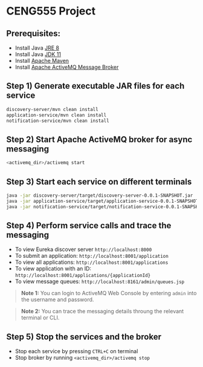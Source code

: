 # CENG555 Project

## Prerequisites:
* Install Java [JRE 8](https://www.oracle.com/technetwork/java/javase/downloads/jre8-downloads-2133155.html)
* Install Java [JDK 11](https://www.oracle.com/technetwork/java/javase/downloads/index.html)
* Install [Apache Maven](https://maven.apache.org/install.html)
* Install [Apache ActiveMQ Message Broker](https://activemq.apache.org/components/classic/)

## Step 1) Generate executable JAR files for each service
```bash
discovery-server/mvn clean install
application-service/mvn clean install
notification-service/mvn clean install
```

## Step 2) Start Apache ActiveMQ broker for async messaging
```bash
<activemq_dir>/activemq start
```

## Step 3) Start each service on different terminals

```bash
java -jar discovery-server/target/discovery-server-0.0.1-SNAPSHOT.jar
java -jar application-service/target/application-service-0.0.1-SNAPSHOT.jar
java -jar notification-service/target/notification-service-0.0.1-SNAPSHOT.jar
```

## Step 4) Perform service calls and trace the messaging

* To view Eureka discover server `http://localhost:8000`
* To submit an application: ``http://localhost:8001/application``
* To view all applications: ``http://localhost:8001/applications``
* To view application with an ID: ``http://localhost:8001/applications/{applicationId}``
* To view message queues: ``http://localhost:8161/admin/queues.jsp``

> **Note 1:** You can login to ActiveMQ Web Console by entering ``admin`` into the username and password.

> **Note 2:** You can trace the messaging details throung the relevant terminal or CLI.

## Step 5) Stop the services and the broker
* Stop each service by pressing ``CTRL+C`` on terminal
* Stop broker by running ``<activemq_dir>/activemq stop``